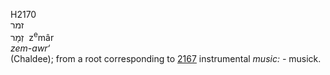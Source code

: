 H2170  
זמר  
זְמָר ‎ z<sup>e</sup>mâr  
*zem-awr‘*  
(Chaldee); from a root corresponding to [2167](h2167) instrumental
*music: -* musick.  
